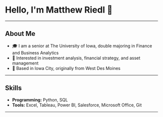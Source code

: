 # Hello, I'm Matthew Riedl 👋

---

## About Me

- 🎓 I am a senior at The University of Iowa, double majoring in Finance and Business Analytics
- 💼 Interested in investment analysis, financial strategy, and asset management
- 📍 Based in Iowa City, originally from West Des Moines

---

## Skills

- **Programming:** Python, SQL
- **Tools:** Excel, Tableau, Power BI, Salesforce, Microsoft Office, Git

---
